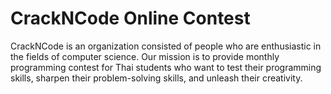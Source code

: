 # CrackNCode Online Contest

CrackNCode is an organization consisted of people who are enthusiastic in the fields of computer science. Our mission is to provide monthly programming contest for Thai students who want to test their programming skills, sharpen their problem-solving skills, and unleash their creativity.

